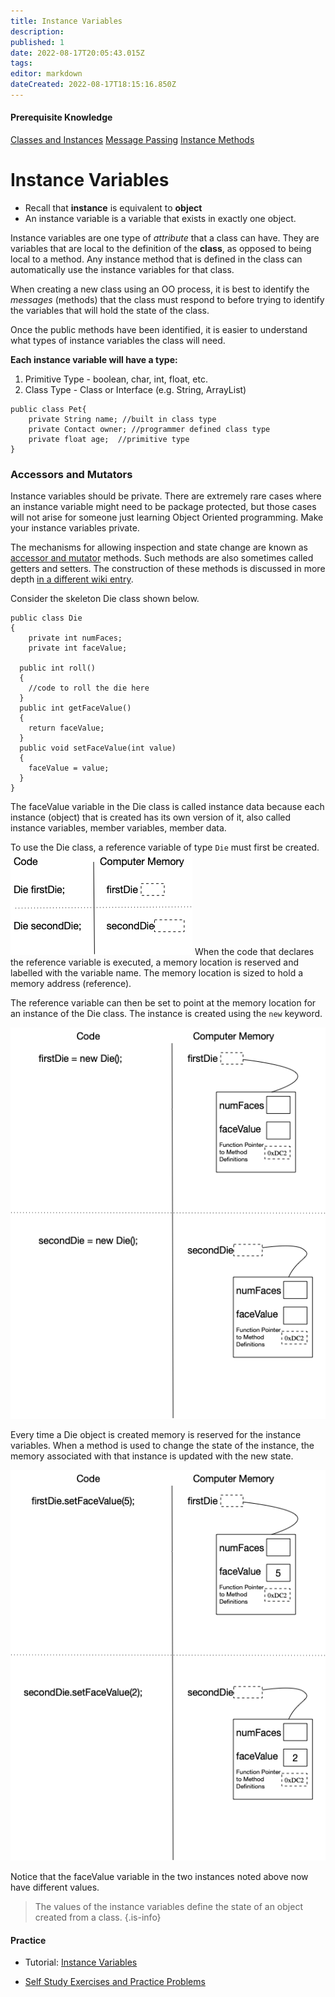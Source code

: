 ```yaml
---
title: Instance Variables
description: 
published: 1
date: 2022-08-17T20:05:43.015Z
tags: 
editor: markdown
dateCreated: 2022-08-17T18:15:16.850Z
---
```


#### Prerequisite Knowledge
[Classes and Instances](/ooConcepts/classes)
[Message Passing](/ooConcepts/messagePassing)
[Instance Methods](/ooConcepts/methods)

# Instance Variables
* Recall that **instance** is equivalent to **object**
* An instance variable is a variable that exists in exactly one object.

Instance variables are one type of *attribute* that a class can have. They are variables that are local to the definition of the **class**, as opposed to being local to a method. Any instance method that is defined in the class can automatically use the instance variables for that class.

When creating a new class using an OO process, it is best to identify the *messages* (methods) that the class must respond to before trying to identify the variables that will hold the state of the class.  

Once the public methods have been identified, it is easier to understand what types of instance variables the class will need.  

**Each instance variable will have a type:**
  1. Primitive  Type - boolean, char, int, float, etc.
  1. Class Type - Class or Interface (e.g. String, ArrayList)

```
public class Pet{
    private String name; //built in class type
    private Contact owner; //programmer defined class type
    private float age;  //primitive type
}
```

### Accessors and Mutators

Instance variables should be private. There are extremely rare cases where an instance variable might need to be package protected, but those cases will not arise for someone just learning Object Oriented programming. Make your instance variables private.

The mechanisms for allowing inspection and state change are known as [accessor and mutator](/ooDesign/accessorMutators) methods. Such methods are also sometimes called getters and setters. The construction of these methods is discussed in more depth [in a different wiki entry](/ooDesign/accessorMutators).

Consider the skeleton Die class shown below.

```
public class Die
{
	private int numFaces;
	private int faceValue;
  
  public int roll()
  {  
  	//code to roll the die here
  }
  public int getFaceValue() 
  {
  	return faceValue;
  }
  public void setFaceValue(int value)
  { 
  	faceValue = value;
  }
}
```

The faceValue variable in the Die class is called instance data because each instance (object) that is created has its own version of it, also called instance variables, member variables, member data.

To use the Die class, a reference variable of type `Die` must first be created.
![Illustration of using the Die class, with a reference to a variable of type Die](/images/referenceDeclaration.png)
When the code that declares the reference variable is executed, a memory location is reserved and labelled with the variable name. The memory location is sized to hold a memory address (reference).

The reference variable can then be set to point at the memory location for an instance of the Die class. The instance is created using the `new` keyword.

![Illustration of memory allocation for instances including function pointer for methods](/images/memoryAllocation.png)


Every time a Die object is created memory is reserved for the instance variables. When a method is used to change the state of the instance, the memory associated with that instance is updated with the new state.


![instanceVarValues.png](/images/instanceVarValues.png)

Notice that the faceValue variable in the two instances noted above now have different values.

> The values of the instance variables define the state of an object created from a class.
{.is-info}



#### Practice 
 - Tutorial: [Instance Variables](http://localhost:8888/lab/tree/tutorials/ooConcepts/instanceVariables.ipynb) 

- [Self Study Exercises and Practice Problems](/practiceActivities/ooConcepts/variables)  

